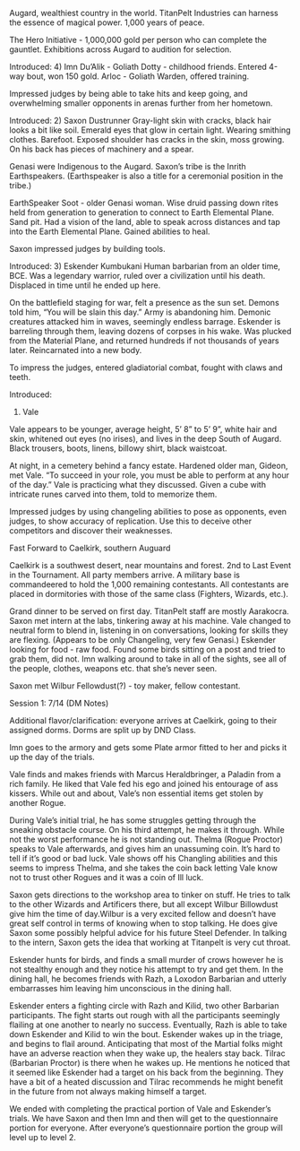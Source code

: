 Augard, wealthiest country in the world.
TitanPelt Industries can harness the essence of magical power. 
1,000 years of peace.

The Hero Initiative - 1,000,000 gold per person who can complete the gauntlet. Exhibitions across Augard to audition for selection. 

Introduced:
4) Imn Du’Alik - Goliath
Dotty - childhood friends. 
Entered 4-way bout, won 150 gold.
Arloc - Goliath Warden, offered training. 

Impressed judges by being able to take hits and keep going, and overwhelming smaller opponents in arenas further from her hometown. 

Introduced: 
2) Saxon Dustrunner
Gray-light skin with cracks, black hair looks a bit like soil. Emerald eyes that glow in certain light. Wearing smithing clothes. Barefoot. Exposed shoulder has cracks in the skin, moss growing. On his back has pieces of machinery and a spear. 

Genasi were Indigenous to the Augard. Saxon’s tribe is the Inrith Earthspeakers. (Earthspeaker is also a title for a ceremonial position in the tribe.) 

EarthSpeaker Soot - older Genasi woman. Wise druid passing down rites held from generation to generation to connect to Earth Elemental Plane. Sand pit. Had a vision of the land, able to speak across distances and tap into the Earth Elemental Plane. Gained abilities to heal. 

Saxon impressed judges by building tools. 

Introduced:
3) Eskender Kumbukani
Human barbarian from an older time, BCE. Was a legendary warrior, ruled over a civilization until his death. Displaced in time until he ended up here. 

On the battlefield staging for war, felt a presence as the sun set. Demons told him, “You will be slain this day.” Army is abandoning him. Demonic creatures attacked him in waves, seemingly endless barrage.
Eskender is barreling through them, leaving dozens of corpses in his wake. Was plucked from the Material Plane, and returned hundreds if not thousands of years later. Reincarnated into a new body. 

To impress the judges, entered gladiatorial combat, fought with claws and teeth. 

Introduced:
1) Vale

Vale appears to be younger, average height, 5’ 8” to 5’ 9”, white hair and skin, whitened out eyes (no irises), and lives in the deep South of Augard. Black trousers, boots, linens, billowy shirt, black waistcoat. 

At night, in a cemetery behind a fancy estate. Hardened older man, Gideon, met Vale. “To succeed in your role, you must be able to perform at any hour of the day.” Vale is practicing what they discussed. Given a cube with intricate runes carved into them, told to memorize them. 

Impressed judges by using changeling abilities to pose as opponents, even judges, to show accuracy of replication. Use this to deceive other competitors and discover their weaknesses. 



Fast Forward to Caelkirk, southern Auguard

Caelkirk is a southwest desert, near mountains and forest.
2nd to Last Event in the Tournament. All party members arrive. A military base is commandeered to hold the 1,000 remaining contestants. All contestants are placed in dormitories with those of the same class (Fighters, Wizards, etc.).

Grand dinner to be served on first day. TitanPelt staff are mostly Aarakocra. 
Saxon met intern at the labs, tinkering away at his machine. 
Vale changed to neutral form to blend in, listening in on conversations, looking for skills they are flexing. (Appears to be only Changeling, very few Genasi.) 
Eskender looking for food - raw food. Found some birds sitting on a post and tried to grab them, did not. 
Imn walking around to take in all of the sights, see all of the people, clothes, weapons etc. that she’s never seen. 


Saxon met Wilbur Fellowdust(?) - toy maker, fellow contestant. 

Session 1: 7/14 (DM Notes)

Additional flavor/clarification: everyone arrives at Caelkirk, going to their assigned dorms. Dorms are split up by DND Class. 

Imn goes to the armory and gets some Plate armor fitted to her and picks it up the day of the trials. 

Vale finds and makes friends with Marcus Heraldbringer, a Paladin from a rich family. He liked that Vale fed his ego and joined his entourage of ass kissers. While out and about, Vale’s non essential items get stolen by another Rogue.

During Vale’s initial trial, he has some struggles getting through the sneaking obstacle course. On his third attempt, he makes it through. While not the worst performance he is not standing out. Thelma (Rogue Proctor) speaks to Vale afterwards, and gives him an unassuming coin. It’s hard to tell if it’s good or bad luck. Vale shows off his Changling abilities and this seems to impress Thelma, and she takes the coin back letting Vale know not to trust other Rogues and it was a coin of Ill luck.

Saxon gets directions to the workshop area to tinker on stuff. He tries to talk to the other Wizards and Artificers there, but all except Wilbur Billowdust give him the time of day.Wilbur is a very excited fellow and doesn’t have great self control in terms of knowing when to stop talking. He does give Saxon some possibly helpful advice for his future Steel Defender. In talking to the intern, Saxon gets the idea that working at Titanpelt is very cut throat.

Eskender hunts for birds, and finds a small murder of crows however he is not stealthy enough and they notice his attempt to try and get them. In the dining hall, he becomes friends with Razh, a Loxodon Barbarian and utterly embarrasses him leaving him unconscious in the dining hall.

Eskender enters a fighting circle with Razh and Kilid, two other Barbarian participants. The fight starts out rough with all the participants seemingly flailing at one another to nearly no success. Eventually, Razh is able to take down Eskender and Kilid to win the bout. Eskender wakes up in the triage, and begins to flail around. Anticipating that most of the Martial folks might have an adverse reaction when they wake up, the healers stay back. Tilrac (Barbarian Proctor) is there when he wakes up. He mentions he noticed that it seemed like Eskender had a target on his back from the beginning. They have a bit of a heated discussion and Tilrac recommends he might benefit in the future from not always making himself a target. 

We ended with completing the practical portion of Vale and Eskender’s trials. We have Saxon and then Imn and then will get to the questionnaire portion for everyone. After everyone’s questionnaire portion the group will level up to level 2.
